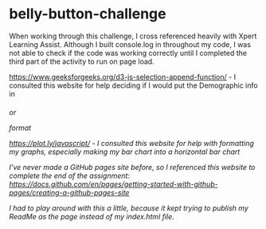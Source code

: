# belly-button-challenge

When working through this challenge, I cross referenced heavily with Xpert Learning Assist. Although I built console.log in throughout my code, I was not able to check if the code was working correctly until I completed the third part of the activity to run on page load.

https://www.geeksforgeeks.org/d3-js-selection-append-function/ - I consulted this website for help deciding if I would put the Demographic info in <h6> or <p> format

https://plot.ly/javascript/ - I consulted this website for help with formatting my graphs, especially making my bar chart into a horizontal bar chart

I've never made a GitHub pages site before, so I referenced this website to complete the end of the assignment: https://docs.github.com/en/pages/getting-started-with-github-pages/creating-a-github-pages-site

I had to play around with this a little, because it kept trying to publish my ReadMe as the page instead of my index.html file.